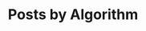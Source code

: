 ---
title: "Posts by Algorithm"
layout: category
permalink: /categories/algorithm/
taxonomy: algorithm
author_profile: true
sidebar: 
    nav: docs
toc: true
toc_label: "My Table of Contents"
toc_icon: "cog"
---